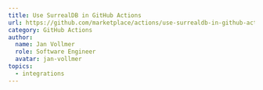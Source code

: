 ```yaml
---
title: Use SurrealDB in GitHub Actions
url: https://github.com/marketplace/actions/use-surrealdb-in-github-actions
category: GitHub Actions
author:
  name: Jan Vollmer
  role: Software Engineer
  avatar: jan-vollmer
topics:
  - integrations
---
```


